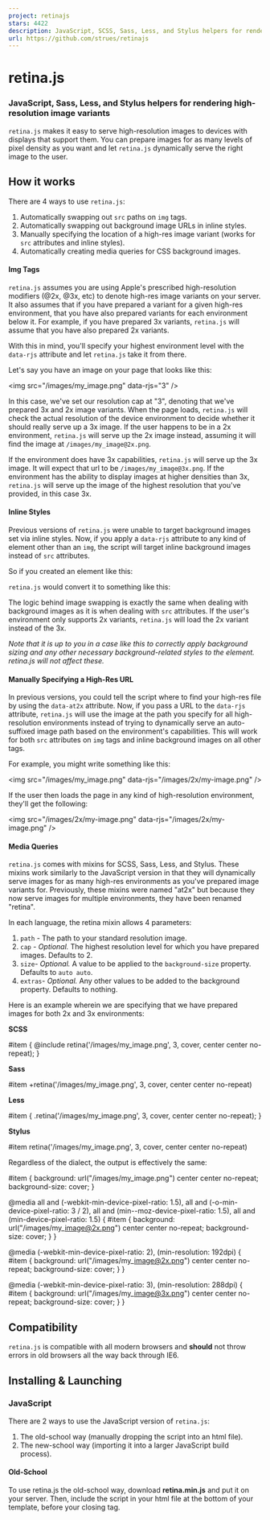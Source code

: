 ```yaml
---
project: retinajs
stars: 4422
description: JavaScript, SCSS, Sass, Less, and Stylus helpers for rendering high-resolution image variants
url: https://github.com/strues/retinajs
---
```


retina.js
=========

### JavaScript, Sass, Less, and Stylus helpers for rendering high-resolution image variants

`retina.js` makes it easy to serve high-resolution images to devices with displays that support them. You can prepare images for as many levels of pixel density as you want and let `retina.js` dynamically serve the right image to the user.

How it works
------------

There are 4 ways to use `retina.js`:

1.  Automatically swapping out `src` paths on `img` tags.
2.  Automatically swapping out background image URLs in inline styles.
3.  Manually specifying the location of a high-res image variant (works for `src` attributes and inline styles).
4.  Automatically creating media queries for CSS background images.

#### Img Tags

`retina.js` assumes you are using Apple's prescribed high-resolution modifiers (@2x, @3x, etc) to denote high-res image variants on your server. It also assumes that if you have prepared a variant for a given high-res environment, that you have also prepared variants for each environment below it. For example, if you have prepared 3x variants, `retina.js` will assume that you have also prepared 2x variants.

With this in mind, you'll specify your highest environment level with the `data-rjs` attribute and let `retina.js` take it from there.

Let's say you have an image on your page that looks like this:

<img src\="/images/my\_image.png" data-rjs\="3" />

In this case, we've set our resolution cap at "3", denoting that we've prepared 3x and 2x image variants. When the page loads, `retina.js` will check the actual resolution of the device environment to decide whether it should really serve up a 3x image. If the user happens to be in a 2x environment, `retina.js` will serve up the 2x image instead, assuming it will find the image at `/images/my_image@2x.png`.

If the environment does have 3x capabilities, `retina.js` will serve up the 3x image. It will expect that url to be `/images/my_image@3x.png`. If the environment has the ability to display images at higher densities than 3x, `retina.js` will serve up the image of the highest resolution that you've provided, in this case 3x.

#### Inline Styles

Previous versions of `retina.js` were unable to target background images set via inline styles. Now, if you apply a `data-rjs` attribute to any kind of element other than an `img`, the script will target inline background images instead of `src` attributes.

So if you created an element like this:

<div style\="background: url(/images/my\_image.png)" data-rjs\="3"\></div\>

`retina.js` would convert it to something like this:

<div style\="background: url(/images/my\_image@3x.png)" data-rjs\="3"\></div\>

The logic behind image swapping is exactly the same when dealing with background images as it is when dealing with `src` attributes. If the user's environment only supports 2x variants, `retina.js` will load the 2x variant instead of the 3x.

_Note that it is up to you in a case like this to correctly apply background sizing and any other necessary background-related styles to the element. retina.js will not affect these._

#### Manually Specifying a High-Res URL

In previous versions, you could tell the script where to find your high-res file by using the `data-at2x` attribute. Now, if you pass a URL to the `data-rjs` attribute, `retina.js` will use the image at the path you specify for all high-resolution environments instead of trying to dynamically serve an auto-suffixed image path based on the environment's capabilities. This will work for both `src` attributes on `img` tags and inline background images on all other tags.

For example, you might write something like this:

<img
  src\="/images/my\_image.png"
  data-rjs\="/images/2x/my-image.png" />

<!-- or -->

<div
  style\="background: url(/images/my\_image.png)"
  data-rjs\="/images/2x/my-image.png"\>
</div\>

If the user then loads the page in any kind of high-resolution environment, they'll get the following:

<img
  src\="/images/2x/my-image.png"
  data-rjs\="/images/2x/my-image.png" />

<!-- or -->

<div
  style\="background: url(/images/2x/my-image.png)"
  data-rjs\="/images/2x/my-image.png"\>
</div\>

#### Media Queries

`retina.js` comes with mixins for SCSS, Sass, Less, and Stylus. These mixins work similarly to the JavaScript version in that they will dynamically serve images for as many high-res environments as you've prepared image variants for. Previously, these mixins were named "at2x" but because they now serve images for multiple environments, they have been renamed "retina".

In each language, the retina mixin allows 4 parameters:

1.  `path` - The path to your standard resolution image.
2.  `cap` - _Optional._ The highest resolution level for which you have prepared images. Defaults to 2.
3.  `size`\- _Optional._ A value to be applied to the `background-size` property. Defaults to `auto auto`.
4.  `extras`\- _Optional._ Any other values to be added to the background property. Defaults to nothing.

Here is an example wherein we are specifying that we have prepared images for both 2x and 3x environments:

**SCSS**

#item {
  @include retina('/images/my\_image.png', 3, cover, center center no-repeat);
}

**Sass**

#item
  +retina('/images/my\_image.png', 3, cover, center center no-repeat)

**Less**

#item {
  .retina('/images/my\_image.png', 3, cover, center center no-repeat);
}

**Stylus**

#item
  retina('/images/my\_image.png', 3, cover, center center no-repeat)

Regardless of the dialect, the output is effectively the same:

#item {
  background: url("/images/my\_image.png") center center no-repeat;
  background-size: cover;
}

@media all and (\-webkit-min-device-pixel-ratio: 1.5),
       all and (\-o-min-device-pixel-ratio: 3 / 2),
       all and (min--moz-device-pixel-ratio: 1.5),
       all and (min-device-pixel-ratio: 1.5) {
  #item {
    background: url("/images/my\_image@2x.png") center center no-repeat;
    background-size: cover;
  }
}

@media (\-webkit-min-device-pixel-ratio: 2), (min-resolution: 192dpi) {
  #item {
    background: url("/images/my\_image@2x.png") center center no-repeat;
    background-size: cover;
  }
}

@media (\-webkit-min-device-pixel-ratio: 3), (min-resolution: 288dpi) {
  #item {
    background: url("/images/my\_image@3x.png") center center no-repeat;
    background-size: cover;
  }
}

Compatibility
-------------

`retina.js` is compatible with all modern browsers and **should** not throw errors in old browsers all the way back through IE6.

Installing & Launching
----------------------

### JavaScript

There are 2 ways to use the JavaScript version of `retina.js`:

1.  The old-school way (manually dropping the script into an html file).
2.  The new-school way (importing it into a larger JavaScript build process).

#### Old-School

To use retina.js the old-school way, download **retina.min.js** and put it on your server. Then, include the script in your html file at the bottom of your template, before your closing </body> tag.

<script type\="text/javascript" src\="/scripts/retina.min.js"\></script\>

Using this technique, `retina.js` will run automatically on page load. It will also create a globally available function called `retinajs`. Whenever you'd like to manually re-initialize the script, simply call `window.retinajs()`.

If you don't pass any arguments to the `retinajs` function, it will only attempt to process images that have not previously been processed by the script. Optionally, you can pass a collection of HTML elements to the script, in which case it will only attempt to process elements in that collection, specifically the ones that have not been processed before. Your collection may take the form of an Array, NodeList, or jQuery selection.

retinajs();
// Finds all images not previously processed and processes them.

retinajs( \[img, img, img\] );
// Only attempts to process the images in the collection.

retinajs( $('img') );
// Same.

retinajs( document.querySelectorAll('img') );
// Same.

#### New-School

To use retina.js the new-school way, you'll want to `require` it (or `import` it if you're using ES6) into your Gulp/Webpack/Grunt/CommonJS/etc application. In this case, the script won't run automatically. Instead, it'll let you determine when you'd like it to run.

import retina from 'retina';

window.addEventListener('load', retina);

Notice that the `retina` function can be called as often as you need in order to re-initialize the image swapping.

If you don't pass any arguments to the `retina` function, it will only attempt to process images that have not previously been processed by the script. Optionally, you can pass a collection of HTML elements to the script, in which case it will only attempt to process elements in that collection, specifically the ones that have not been processed before. Your collection may take the form of an Array, NodeList, or jQuery selection.

retina();
// Finds all images not previously processed and processes them.

retina( \[img, img, img\] );
// Only attempts to process the images in the collection.

retina( $('img') );
// Same.

retina( document.querySelectorAll('img') );
// Same.

### CSS Preprocessors

The process for including the CSS mixins is relatively straightforward. Here is a breakdown for each:

#### SCSS

Add the `@mixin retina( ... )` mixin from \_retina.scss to your SCSS stylesheet (or reference it in an `@import`). In your stylesheet, call the mixin using `@include retina( ... )` anywhere instead of using `background` or `background-image`.

#### Sass

Add the `=retina( ... )` mixin from \_retina.sass to your Sass stylesheet (or reference it in an `@import`). In your stylesheet, call the mixin using `+retina( ... )` anywhere instead of using `background` or `background-image`.

#### Less

Add the `.retina( ... )` mixin from retina.less to your Less stylesheet (or reference it in an `@import`). In your stylesheet, call the mixin using `.retina( ... )` anywhere instead of using `background` or `background-image`.

#### Stylus

Add the `retina( ... )` mixin from retina.styl to your Stylus stylesheet (or reference it in an `@import`). In your stylesheet, call the mixin using `retina( ... )` anywhere instead of using `background` or `background-image`.

Considerations for Ruby on Rails 3+
-----------------------------------

...or any framework that embeds some digest/hash to the asset URLs based on the contents, e.g. `/images/image-{hash1}.jpg`.

The problem with this is that the high-resolution version would have a different hash, and would not conform to the usual pattern, i.e. `/images/image@2x-{hash2}.jpg`. So automatic detection would fail because retina.js would check the existence of `/images/image-{hash1}@2x.jpg`.

There's no way for retina.js to know beforehand what the high-resolution image's hash would be without some sort of help from the server side. So in this case, there are a couple of options for handling it:

#### Bypass Digesting

One potential method is to bypass digesting altogether by implementing a process like team-umlaut's asset compile rake file which will generate non-digested asset files as necessary.

#### Use Manual Paths

Although it's not quite as fancy as dynamically serving up files based on the resolution of the user's environment, this may be a good time to pass a URL string to the `data-rjs` attribute so that you can manually tell retina.js exactly where to look for a high-resolution variant of your image.
